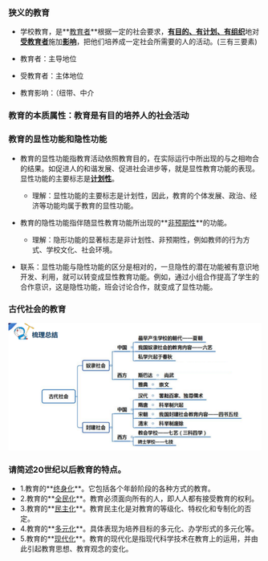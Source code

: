 ### 狭义的教育
- 学校教育，是**<u>教育者</u>**根据一定的社会要求，<u>**有目的、有计划、有组织**</u>地对<u>**受教育者**</u>施加<u>**影响**</u>，把他们培养成一定社会所需要的人的活动。(三有三要素)

- 教育者：主导地位
- 受教育者：主体地位
- 教育影响：（纽带、中介

### 教育的本质属性：教育是有目的培养人的社会活动

### 教育的显性功能和隐性功能

- 教育的显性功能指教育活动依照教育目的，在实际运行中所出现的与之相吻合的结果。如促进人的和谐发展、促进社会进步等，就是显性教育功能的表现。显性功能的主要标志是<u>**计划性**</u>。
  - 理解：显性功能的主要标志是计划性，因此，教育的个体发展、政治、经济等功能均属于教育的显性功能。

- 教育的隐性功能指伴随显性教育功能所出现的**<u>非预期性</u>**的功能。
  - 理解：隐形功能的显著标志是非计划性、非预期性，例如教师的行为方式、学校文化、社会环境。

- 联系：显性功能与隐性功能的区分是相对的，一旦隐性的潜在功能被有意识地开发、利用，就可以转变成显性教育功能。例如，通过小组合作提高了学生的合作意识，这是隐性功能，班会讨论合作，就变成了显性功能。

###  古代社会的教育

![image-20200923222113205](Untitled.assets/image-20200923222113205.png)

### 请简述20世纪以后教育的特点。

- 1.教育的**<u>终身化</u>**。它包括各个年龄阶段的各种方式的教育。
- 2.教育的**<u>全民化</u>**。教育必须面向所有的人，即人人都有接受教育的权利。
- 3.教育的**<u>民主化</u>**。教育民主化是对教育的等级化、特权化和专制化的否定。
- 4.教育的**<u>多元化</u>**。具体表现为培养目标的多元化、办学形式的多元化等。
- 5.教育的**<u>现代化</u>**。教育的现代化是指现代科学技术在教育上的运用，并由此引起教育思想、教育观念的变化。

